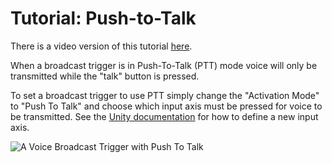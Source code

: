 # Tutorial: Push-to-Talk

There is a video version of this tutorial [here](https://www.youtube.com/watch?v=Kz7qM6XditI).



When a broadcast trigger is in Push-To-Talk (PTT) mode voice will only be transmitted while the "talk" button is pressed.

To set a broadcast trigger to use PTT simply change the "Activation Mode" to "Push To Talk" and choose which input axis must be pressed for voice to be transmitted. See the [Unity documentation](https://docs.unity3d.com/Manual/class-InputManager.html) for how to define a new input axis.

![A Voice Broadcast Trigger with Push To Talk](/images/VoiceBroadcastTrigger_PTT.png)

